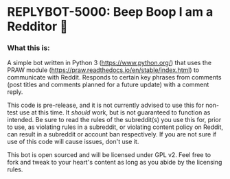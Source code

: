 # REPLYBOT-5000: Beep Boop I am a Redditor 🤖

### What this is:

A simple bot written in Python 3 (https://www.python.org/) that uses the PRAW module (https://praw.readthedocs.io/en/stable/index.html) to communicate with Reddit. Responds to certain key phrases from comments (post titles and comments planned for a future update) with a comment reply.

This code is pre-release, and it is not currently advised to use this for non-test use at this time. It _should_ work, but is not guaranteed to function as intended. Be sure to read the rules of the subreddit(s) you use this for, prior to use, as violating rules in a subreddit, or violating content policy on Reddit, can result in a subreddit or account ban respectively. If you are not sure if use of this code will cause issues, don't use it.

This bot is open sourced and will be licensed under GPL v2. Feel free to fork and tweak to your heart's content as long as you abide by the licensing rules.
